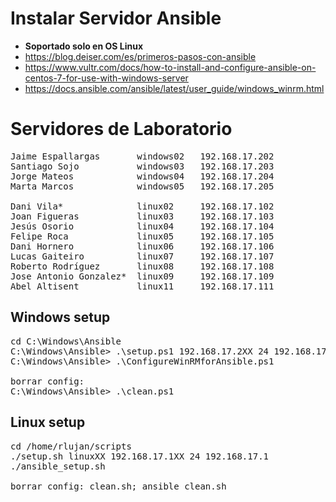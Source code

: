 # Instalar Servidor Ansible
* **Soportado solo en OS Linux**
* https://blog.deiser.com/es/primeros-pasos-con-ansible
* https://www.vultr.com/docs/how-to-install-and-configure-ansible-on-centos-7-for-use-with-windows-server
* https://docs.ansible.com/ansible/latest/user_guide/windows_winrm.html

# Servidores de Laboratorio
<pre>
Jaime Espallargas       windows02   192.168.17.202
Santiago Sojo           windows03   192.168.17.203
Jorge Mateos            windows04   192.168.17.204
Marta Marcos            windows05   192.168.17.205

Dani Vila*              linux02     192.168.17.102
Joan Figueras           linux03     192.168.17.103
Jesús Osorio            linux04     192.168.17.104
Felipe Roca             linux05     192.168.17.105
Dani Hornero            linux06     192.168.17.106
Lucas Gaiteiro          linux07     192.168.17.107
Roberto Rodríguez       linux08     192.168.17.108
Jose Antonio Gonzalez*  linux09     192.168.17.109
Abel Altisent           linux11     192.168.17.111
</pre>

## Windows setup
<pre>
cd C:\Windows\Ansible
C:\Windows\Ansible> .\setup.ps1 192.168.17.2XX 24 192.168.17.1
C:\Windows\Ansible> .\ConfigureWinRMforAnsible.ps1

borrar config:
C:\Windows\Ansible> .\clean.ps1
</pre>

## Linux setup
<pre>
cd /home/rlujan/scripts
./setup.sh linuxXX 192.168.17.1XX 24 192.168.17.1
./ansible_setup.sh

borrar config: clean.sh; ansible_clean.sh
</pre>
